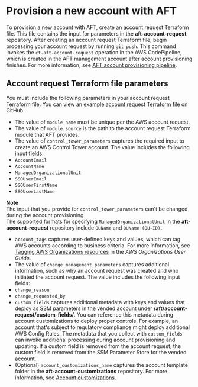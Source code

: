 # Provision a new account with AFT<a name="aft-provision-account"></a>

 To provision a new account with AFT, create an account request Terraform file\. This file contains the input for parameters in the **aft\-account\-request** repository\. After creating an account request Terraform file, begin processing your account request by running `git push`\. This command invokes the `ct-aft-account-request` operation in the AWS CodePipeline, which is created in the AFT management account after account provisioning finishes\. For more information, see [AFT account provisioning pipeline](https://docs.aws.amazon.com/controltower/latest/userguide/aft-provisioning-framework.html)\. 

## Account request Terraform file parameters<a name="w32aac32c31c11b5"></a>

 You must include the following parameters in your account request Terraform file\. You can view [an example account request Terraform file](https://github.com/aws-ia/terraform-aws-control_tower_account_factory/tree/main/sources/aft-customizations-repos/aft-account-request) on GitHub\. 
+  The value of `module name` must be unique per the AWS account request\. 
+  The value of `module source` is the path to the account request Terraform module that AFT provides\. 
+  The value of `control_tower_parameters` captures the required input to create an AWS Control Tower account\. The value includes the following input fields: 
  + `AccountEmail`
  + `AccountName`
  +  `ManagedOrganizationalUnit` 
  + `SSOUserEmail`
  + `SSOUserFirstName`
  + `SSOUserLastName`

**Note**  
 The input that you provide for `control_tower_parameters` can't be changed during the account provisioning\.   
 The supported formats for specifying `ManagedOrganizationalUnit` in the **aft\-account\-request** repository include `OUName` and `OUName (OU-ID)`\. 
+  `account_tags` captures user\-defined keys and values, which can tag AWS accounts according to business criteria\. For more information, see [Tagging AWS Organizations resources](https://docs.aws.amazon.com/organizations/latest/userguide/orgs_tagging.html) in the *AWS Organizations User Guide*\. 
+  The value of `change_management_parameters` captures additional information, such as why an account request was created and who initiated the account request\. The value includes the following input fields: 
  + `change_reason`
  + `change_requested_by`
+  `custom_fields` captures additional metadata with keys and values that deploy as SSM parameters in the vended account under **/aft/account\-request/custom\-fields/**\. You can reference this metadata during account customizations to deploy proper controls\. For example, an account that's subject to regulatory compliance might deploy additional AWS Config Rules\. The metadata that you collect with `custom_fields` can invoke additional processing during account provisioning and updating\. If a custom field is removed from the account request, the custom field is removed from the SSM Parameter Store for the vended account\. 
+  \(Optional\) `account_customizations_name` captures the account template folder in the **aft\-account\-customizations** repository\. For more information, see [Account customizations](https://docs.aws.amazon.com/controltower/latest/userguide/aft-account-customization-options.html)\. 